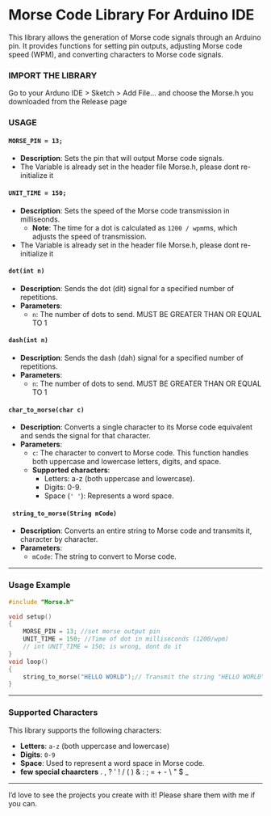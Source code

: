 # Morse Code Library For Arduino IDE
This library allows the generation of Morse code signals through an Arduino pin.
It provides functions for setting pin outputs, adjusting Morse code speed (WPM), and converting characters to Morse code signals.

### **IMPORT THE LIBRARY**
Go to your Arduno IDE > Sketch > Add File...
and choose the Morse.h you downloaded from the Release page

### **USAGE**

#### `MORSE_PIN = 13;`
- **Description**: Sets the pin that will output Morse code signals.
- The Variable is already set in the header file Morse.h, please dont re-initialize it
  
#### `UNIT_TIME = 150;`
- **Description**: Sets the speed of the Morse code transmission in milliseonds.
  - **Note**: The time for a dot is calculated as `1200 / wpm`ms, which adjusts the speed of transmission.
- The Variable is already set in the header file Morse.h, please dont re-initialize it


#### `dot(int n)`
- **Description**: Sends the dot (dit) signal for a specified number of repetitions.
- **Parameters**:
  - `n`: The number of dots to send. MUST BE GREATER THAN OR EQUAL TO 1
  
#### `dash(int n)`
- **Description**: Sends the dash (dah) signal for a specified number of repetitions.
- **Parameters**:
  - `n`: The number of dots to send. MUST BE GREATER THAN OR EQUAL TO 1
  
#### `char_to_morse(char c)`
- **Description**: Converts a single character to its Morse code equivalent and sends the signal for that character.
- **Parameters**:
  - `c`: The character to convert to Morse code. This function handles both uppercase and lowercase letters, digits, and space.
  - **Supported characters**:
    - Letters: a-z (both uppercase and lowercase).
    - Digits: 0-9.
    - Space (`' '`): Represents a word space.

#### ` string_to_morse(String mCode)`
- **Description**: Converts an entire string to Morse code and transmits it, character by character.
- **Parameters**:
  - `mCode`: The string to convert to Morse code.

---

### **Usage Example**

```cpp
#include "Morse.h"

void setup()
{
    MORSE_PIN = 13; //set morse output pin
    UNIT_TIME = 150; //Time of dot in milliseconds (1200/wpm)  
    // int UNIT_TIME = 150; is wrong, dont do it
}
void loop()
{
    string_to_morse("HELLO WORLD");// Transmit the string "HELLO WORLD" repeatedly
}
```

---

### Supported Characters
This library supports the following characters:
+ **Letters**: `a-z` (both uppercase and lowercase)
+ **Digits**: `0-9`
+ **Space**: Used to represent a word space in Morse code.
+ **few special chaarcters** . , ? ' ! / ( ) & : ; = + - \ " $ _ 

---

I’d love to see the projects you create with it! Please share them with me if you can.
